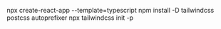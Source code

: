 
npx create-react-app --template=typescript
npm install -D tailwindcss postcss autoprefixer
npx tailwindcss init -p